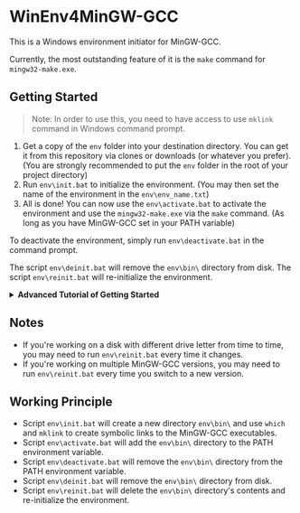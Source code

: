 # WinEnv4MinGW-GCC

This is a Windows environment initiator for MinGW-GCC.

Currently, the most outstanding feature of it is the `make` command for `mingw32-make.exe`.

## Getting Started

> Note: In order to use this, you need to have access to use `mklink` command in Windows command prompt. 

1. Get a copy of the `env` folder into your destination directory. You can get it from this repository via clones or downloads (or whatever you prefer). (You are strongly recommended to put the `env` folder in the root of your project directory)
2. Run `env\init.bat` to initialize the environment. (You may then set the name of the environment in the `env\env_name.txt`)
3. All is done! You can now use the `env\activate.bat` to activate the environment and use the `mingw32-make.exe` via the `make` command. (As long as you have MinGW-GCC set in your PATH variable)

To deactivate the environment, simply run `env\deactivate.bat` in the command prompt.

The script `env\deinit.bat` will remove the `env\bin\` directory from disk.
The script `env\reinit.bat` will re-initialize the environment.

<details>
    <summary><b>Advanced Tutorial of Getting Started</b></summary><br>
    If you want to make the <code>env</code>, which is under root directory, be able to be updated with git, you can follow these extra steps:<br>
    <ol>
        <li>You may clone this repository into somewhere, like <code>keep_local\WinEnv4MinGW-GCC</code> under the root directory.</li>
        <li>Execute <code>mklink /J env .\keep_local\WinEnv4MinGW-GCC\env</code> under the root directory.</li>
        <li>Now you can update the <code>env</code> folder with git under <code>.\keep_local\WinEnv4MinGW-GCC\</code>.</li>
    </ol>
</details>

## Notes

- If you're working on a disk with different drive letter from time to time, you may need to run `env\reinit.bat` every time it changes.
- If you're working on multiple MinGW-GCC versions, you may need to run `env\reinit.bat` every time you switch to a new version.

## Working Principle

- Script `env\init.bat` will create a new directory `env\bin\` and use `which` and `mklink` to create symbolic links to the MinGW-GCC executables.
- Script `env\activate.bat` will add the `env\bin\` directory to the PATH environment variable.
- Script `env\deactivate.bat` will remove the `env\bin\` directory from the PATH environment variable.
- Script `env\deinit.bat` will remove the `env\bin\` directory from disk.
- Script `env\reinit.bat` will delete the `env\bin\` directory's contents and re-initialize the environment.

